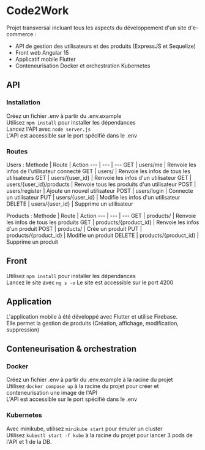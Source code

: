 # Code2Work
Projet transversal incluant tous les aspects du développement d'un site d'e-commerce :
- API de gestion des utilisateurs et des produits (ExpressJS et Sequelize)
- Front web Angular 15
- Applicatif mobile Flutter
- Conteneurisation Docker et orchestration Kubernetes
## API
### Installation
Créez un fichier .env à partir du .env.example  
Utilisez `npm install` pour installer les dépendances   
Lancez l'API avec `node server.js`  
L'API est accessible sur le port spécifié dans le .env  
### Routes
Users :
Methode | Route | Action
--- | --- | ---
GET | users/me | Renvoie les infos de l'utilisateur connecté
GET | users/ | Renvoie les infos de tous les utilisateurs
GET | users/{user_id} | Renvoie les infos d'un utilisateur
GET | users/{user_id}/products | Renvoie tous les produits d'un utilisateur
POST | users/register | Ajoute un nouvel utilisateur
POST | users/login | Connecte un utilisateur
PUT | users/{user_id} | Modifie les infos d'un utilisateur
DELETE | users/{user_id} | Supprime un utilisateur

Products :
Methode | Route | Action
--- | --- | ---
GET | products/ | Renvoie les infos de tous les produits
GET | products/{product_id} | Renvoie les infos d'un produit
POST | products/ | Crée un produit
PUT | products/{product_id} | Modifie un produit
DELETE | products/{product_id} | Supprime un produit

## Front
Utilisez `npm install` pour installer les dépendances  
Lancez le site avec `ng s -o`
Le site est accessible sur le port 4200

## Application
L'application mobile à été développé avec Flutter et utilise Firebase.  
Elle permet la gestion de produits (Création, affichage, modification, suppression)

## Conteneurisation & orchestration
### Docker
Créez un fichier .env à partir du .env.example à la racine du projet  
Utilisez `docker compose up` à la racine du projet pour créer et conteneurisation une image de l'API  
L'API est accessible sur le port spécifié dans le .env
### Kubernetes
Avec minikube, utilisez `minikube start` pour émuler un cluster  
Utilisez `kubectl start -f kube` à la racine du projet pour lancer 3 pods de l'API et 1 de la DB.
